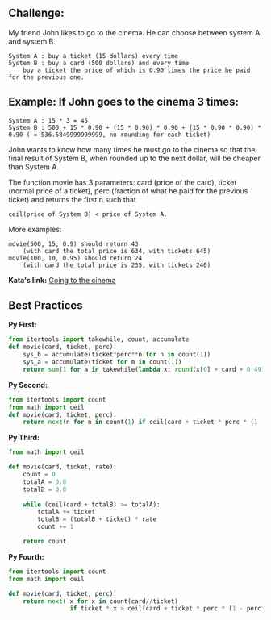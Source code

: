 ## Challenge:
My friend John likes to go to the cinema. He can choose between system A and system B.
~~~
System A : buy a ticket (15 dollars) every time
System B : buy a card (500 dollars) and every time 
    buy a ticket the price of which is 0.90 times the price he paid for the previous one.
~~~    
## Example: If John goes to the cinema 3 times:
~~~
System A : 15 * 3 = 45
System B : 500 + 15 * 0.90 + (15 * 0.90) * 0.90 + (15 * 0.90 * 0.90) * 0.90 ( = 536.5849999999999, no rounding for each ticket)
~~~
John wants to know how many times he must go to the cinema so that the final result of System B, when rounded up to the next dollar, will be cheaper than System A.

The function movie has 3 parameters: card (price of the card), ticket (normal price of a ticket), perc (fraction of what he paid for the previous ticket) and returns the first n such that
~~~
ceil(price of System B) < price of System A.
~~~
More examples:
~~~
movie(500, 15, 0.9) should return 43 
    (with card the total price is 634, with tickets 645)
movie(100, 10, 0.95) should return 24 
    (with card the total price is 235, with tickets 240)
~~~
**Kata's link:** [Going to the cinema](https://www.codewars.com/kata/going-to-the-cinema/)


## Best Practices
**Py First:**
~~~py
from itertools import takewhile, count, accumulate
def movie(card, ticket, perc):
    sys_b = accumulate(ticket*perc**n for n in count(1))
    sys_a = accumulate(ticket for m in count(1))
    return sum(1 for a in takewhile(lambda x: round(x[0] + card + 0.49) >= x[1], zip(sys_b, sys_a))) + 1

~~~

**Py Second:**
~~~py
from itertools import count
from math import ceil
def movie(card, ticket, perc):
    return next(n for n in count(1) if ceil(card + ticket * perc * (1 - perc ** n) / (1 - perc)) < ticket * n)

~~~

**Py Third:**
~~~py
from math import ceil

def movie(card, ticket, rate):
    count = 0
    totalA = 0.0
    totalB = 0.0
    
    while (ceil(card + totalB) >= totalA):
        totalA += ticket
        totalB = (totalB + ticket) * rate
        count += 1

    return count
~~~

**Py Fourth:**
~~~py
from itertools import count
from math import ceil

def movie(card, ticket, perc):
    return next( x for x in count(card//ticket)
                 if ticket * x > ceil(card + ticket * perc * (1 - perc**x)/(1 - perc)) )

~~~


